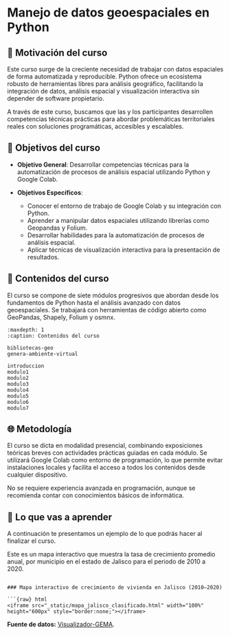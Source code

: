 # Manejo de datos geoespaciales en Python

## 🚀 Motivación del curso

Este curso surge de la creciente necesidad de trabajar con datos espaciales de forma automatizada y reproducible. Python ofrece un ecosistema robusto de herramientas libres para análisis geográfico, facilitando la integración de datos, análisis espacial y visualización interactiva sin depender de software propietario.

A través de este curso, buscamos que las y los participantes desarrollen competencias técnicas prácticas para abordar problemáticas territoriales reales con soluciones programáticas, accesibles y escalables.

## 🔎 Objetivos del curso

- **Objetivo General**: Desarrollar competencias técnicas para la automatización de procesos de análisis espacial utilizando Python y Google Colab.

- **Objetivos Específicos**:
  - Conocer el entorno de trabajo de Google Colab y su integración con Python.
  - Aprender a manipular datos espaciales utilizando librerías como Geopandas y Folium.
  - Desarrollar habilidades para la automatización de procesos de análisis espacial.
  - Aplicar técnicas de visualización interactiva para la presentación de resultados.

## 📖 Contenidos del curso

El curso se compone de siete módulos progresivos que abordan desde los fundamentos de Python hasta el análisis avanzado con datos geoespaciales. Se trabajará con herramientas de código abierto como GeoPandas, Shapely, Folium y osmnx.

```{toctree}
:maxdepth: 1
:caption: Contenidos del curso

bibliotecas-geo
genera-ambiente-virtual

introduccion
modulo1
modulo2
modulo3
modulo4
modulo5
modulo6
modulo7
```

## 🌐 Metodología

El curso se dicta en modalidad presencial, combinando exposiciones teóricas breves con actividades prácticas guiadas en cada módulo. Se utilizará Google Colab como entorno de programación, lo que permite evitar instalaciones locales y facilita el acceso a todos los contenidos desde cualquier dispositivo.

No se requiere experiencia avanzada en programación, aunque se recomienda contar con conocimientos básicos de informática.

## 👀 Lo que vas a aprender

A continuación te presentamos un ejemplo de lo que podrás hacer al finalizar el curso.

Este es un mapa interactivo que muestra la tasa de crecimiento promedio anual, por municipio en el estado de Jalisco para el periodo de 2010 a 2020.

````{raw} html

### Mapa interactivo de crecimiento de vivienda en Jalisco (2010–2020)

```{raw} html
<iframe src="_static/mapa_jalisco_clasificado.html" width="100%" height="600px" style="border:none;"></iframe>
````

**Fuente de datos:** [Visualizador-GEMA](https://gema.conahcyt.mx/).
